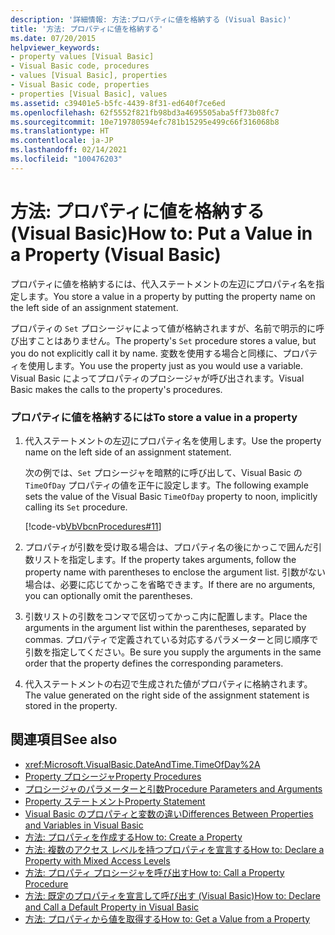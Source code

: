 ```yaml
---
description: '詳細情報: 方法:プロパティに値を格納する (Visual Basic)'
title: '方法: プロパティに値を格納する'
ms.date: 07/20/2015
helpviewer_keywords:
- property values [Visual Basic]
- Visual Basic code, procedures
- values [Visual Basic], properties
- Visual Basic code, properties
- properties [Visual Basic], values
ms.assetid: c39401e5-b5fc-4439-8f31-ed640f7ce6ed
ms.openlocfilehash: 62f5552f821fb98bd3a4695505aba5ff73b08fc7
ms.sourcegitcommit: 10e719780594efc781b15295e499c66f316068b8
ms.translationtype: HT
ms.contentlocale: ja-JP
ms.lasthandoff: 02/14/2021
ms.locfileid: "100476203"
---
```

# <a name="how-to-put-a-value-in-a-property-visual-basic"></a><span data-ttu-id="b2013-103">方法: プロパティに値を格納する (Visual Basic)</span><span class="sxs-lookup"><span data-stu-id="b2013-103">How to: Put a Value in a Property (Visual Basic)</span></span>

<span data-ttu-id="b2013-104">プロパティに値を格納するには、代入ステートメントの左辺にプロパティ名を指定します。</span><span class="sxs-lookup"><span data-stu-id="b2013-104">You store a value in a property by putting the property name on the left side of an assignment statement.</span></span>  
  
 <span data-ttu-id="b2013-105">プロパティの `Set` プロシージャによって値が格納されますが、名前で明示的に呼び出すことはありません。</span><span class="sxs-lookup"><span data-stu-id="b2013-105">The property's `Set` procedure stores a value, but you do not explicitly call it by name.</span></span> <span data-ttu-id="b2013-106">変数を使用する場合と同様に、プロパティを使用します。</span><span class="sxs-lookup"><span data-stu-id="b2013-106">You use the property just as you would use a variable.</span></span> <span data-ttu-id="b2013-107">Visual Basic によってプロパティのプロシージャが呼び出されます。</span><span class="sxs-lookup"><span data-stu-id="b2013-107">Visual Basic makes the calls to the property's procedures.</span></span>  
  
### <a name="to-store-a-value-in-a-property"></a><span data-ttu-id="b2013-108">プロパティに値を格納するには</span><span class="sxs-lookup"><span data-stu-id="b2013-108">To store a value in a property</span></span>  
  
1. <span data-ttu-id="b2013-109">代入ステートメントの左辺にプロパティ名を使用します。</span><span class="sxs-lookup"><span data-stu-id="b2013-109">Use the property name on the left side of an assignment statement.</span></span>  
  
     <span data-ttu-id="b2013-110">次の例では、`Set` プロシージャを暗黙的に呼び出して、Visual Basic の `TimeOfDay` プロパティの値を正午に設定します。</span><span class="sxs-lookup"><span data-stu-id="b2013-110">The following example sets the value of the Visual Basic `TimeOfDay` property to noon, implicitly calling its `Set` procedure.</span></span>  
  
     [!code-vb[VbVbcnProcedures#11](~/samples/snippets/visualbasic/VS_Snippets_VBCSharp/VbVbcnProcedures/VB/Class1.vb#11)]  
  
2. <span data-ttu-id="b2013-111">プロパティが引数を受け取る場合は、プロパティ名の後にかっこで囲んだ引数リストを指定します。</span><span class="sxs-lookup"><span data-stu-id="b2013-111">If the property takes arguments, follow the property name with parentheses to enclose the argument list.</span></span> <span data-ttu-id="b2013-112">引数がない場合は、必要に応じてかっこを省略できます。</span><span class="sxs-lookup"><span data-stu-id="b2013-112">If there are no arguments, you can optionally omit the parentheses.</span></span>  
  
3. <span data-ttu-id="b2013-113">引数リストの引数をコンマで区切ってかっこ内に配置します。</span><span class="sxs-lookup"><span data-stu-id="b2013-113">Place the arguments in the argument list within the parentheses, separated by commas.</span></span> <span data-ttu-id="b2013-114">プロパティで定義されている対応するパラメーターと同じ順序で引数を指定してください。</span><span class="sxs-lookup"><span data-stu-id="b2013-114">Be sure you supply the arguments in the same order that the property defines the corresponding parameters.</span></span>  
  
4. <span data-ttu-id="b2013-115">代入ステートメントの右辺で生成された値がプロパティに格納されます。</span><span class="sxs-lookup"><span data-stu-id="b2013-115">The value generated on the right side of the assignment statement is stored in the property.</span></span>  
  
## <a name="see-also"></a><span data-ttu-id="b2013-116">関連項目</span><span class="sxs-lookup"><span data-stu-id="b2013-116">See also</span></span>

- <xref:Microsoft.VisualBasic.DateAndTime.TimeOfDay%2A>
- [<span data-ttu-id="b2013-117">Property プロシージャ</span><span class="sxs-lookup"><span data-stu-id="b2013-117">Property Procedures</span></span>](./property-procedures.md)
- [<span data-ttu-id="b2013-118">プロシージャのパラメーターと引数</span><span class="sxs-lookup"><span data-stu-id="b2013-118">Procedure Parameters and Arguments</span></span>](./procedure-parameters-and-arguments.md)
- [<span data-ttu-id="b2013-119">Property ステートメント</span><span class="sxs-lookup"><span data-stu-id="b2013-119">Property Statement</span></span>](../../../language-reference/statements/property-statement.md)
- [<span data-ttu-id="b2013-120">Visual Basic のプロパティと変数の違い</span><span class="sxs-lookup"><span data-stu-id="b2013-120">Differences Between Properties and Variables in Visual Basic</span></span>](./differences-between-properties-and-variables.md)
- [<span data-ttu-id="b2013-121">方法: プロパティを作成する</span><span class="sxs-lookup"><span data-stu-id="b2013-121">How to: Create a Property</span></span>](./how-to-create-a-property.md)
- [<span data-ttu-id="b2013-122">方法: 複数のアクセス レベルを持つプロパティを宣言する</span><span class="sxs-lookup"><span data-stu-id="b2013-122">How to: Declare a Property with Mixed Access Levels</span></span>](./how-to-declare-a-property-with-mixed-access-levels.md)
- [<span data-ttu-id="b2013-123">方法: プロパティ プロシージャを呼び出す</span><span class="sxs-lookup"><span data-stu-id="b2013-123">How to: Call a Property Procedure</span></span>](./how-to-call-a-property-procedure.md)
- [<span data-ttu-id="b2013-124">方法: 既定のプロパティを宣言して呼び出す (Visual Basic)</span><span class="sxs-lookup"><span data-stu-id="b2013-124">How to: Declare and Call a Default Property in Visual Basic</span></span>](./how-to-declare-and-call-a-default-property.md)
- [<span data-ttu-id="b2013-125">方法: プロパティから値を取得する</span><span class="sxs-lookup"><span data-stu-id="b2013-125">How to: Get a Value from a Property</span></span>](./how-to-get-a-value-from-a-property.md)
